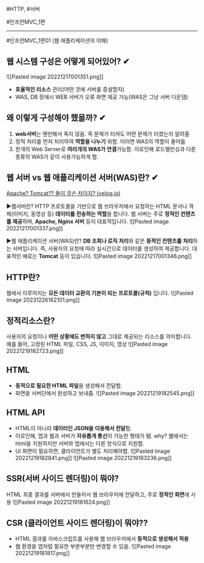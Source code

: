 #HTTP, #서버

#인프런MVC_1편

----
#인프런MVC_1편01 (웹 애플리케이션의 이해)

## 웹 시스템 구성은 어떻게 되어있어? ✔
![[Pasted image 20221217001351.png]]
- **효율적인 리소스** 관리(어떤 것에 서버를 증설할지)  
- WAS, DB 장애시 WEB 서버가 오류 화면 제공 가능(WAS은 그냥 서버 다운댐)  


## 왜 이렇게 구성해야 했을까? ✔
1) **web서버**는 웬만해서 죽지 않음. 즉 문제가 터져도 어떤 문제가 터졌는지 알려줌  
2) 정적 처리를 먼저 처리하여 **역할을 나누기** 위함. 이러면 WAS의 역할이 줄어듦
3) 한개의 Web Server로 **여러개의 WAS가 연결**가능함. 이로인해 로드밸런싱과 다른종류의 WAS가 같이 사용가능하게 함.


## 웹 서버 vs 웹 애플리케이션 서버(WAS)란? ✔
[Apache? Tomcat?? 둘이 무슨 차이지? (velog.io)](https://velog.io/@kdhyo/Apache-Tomcat-%EB%91%98%EC%9D%B4-%EB%AC%B4%EC%8A%A8-%EC%B0%A8%EC%9D%B4%EC%A7%80)

▶웹서버란? 
HTTP 프로토콜을 기반으로 웹 브라우저에서 요청하는 HTML 문서나 객체(이미지, 동영상 등) **데이터를 전송하는 역할**을 합니다. 웹 서버는 주로 **정적인 컨텐츠를 제공**하며, **Apache, Nginx 서버** 등이 대표적입니다.
![[Pasted image 20221217001337.png]]

▶웹 애플리케이션 서버(WAS)란? 
**DB 조회나 로직 처리**와 같은 **동적인 컨텐츠를 처리**하는 서버입니다. 즉, 사용자의 요청에 따라 실시간으로 데이터를 생성하여 제공합니다. 대표적인 예로는 **Tomcat** 등이 있습니다.
![[Pasted image 20221217001346.png]]


## HTTP란?  
웹에서 이루어지는 **모든 데이터 교환의 기본이 되는 프로토콜(규칙)** 입니다. 
![[Pasted image 20231226162101.png]]


## 정적리소스란?
사용자의 요청이나 **어떤 상황에도 변하지 않고** 그대로 제공되는 리소스를 의미합니다.
예를 들어, 고정된 HTML 파일, CSS, JS, 이미지, 영상
![[Pasted image 20221219182723.png]]


## HTML
- **동적으로 필요한 HTML 파일**을 생성해서 전달함.
- 화면을 서버단에서 완성하고 보내줌.
![[Pasted image 20221219182545.png]]


## HTML API
- HTML이 아니라 **데이터인 JSON을 이용해서 전달**함.
- 이로인해, 앱과 웹과 서버가 **자유롭게 통신**이 가능한 형태가 됌.
	why? 웹에서는 html을 지원하지만 서버와 앱에서는 다른 방식으로 지원함.
- UI 화면이 필요하면, 클라이언트가 별도 처리해야함.
![[Pasted image 20221219182841.png]]
![[Pasted image 20221219183236.png]]


## SSR(서버 사이드 렌더링)이 뭐야?  
HTML 최종 결과를 서버에서 만들어서 웹 브라우저에 전달하고, 주로 **정적인 화면**에 사용
![[Pasted image 20221219181624.png]]

 
## CSR (클라이언트 사이드 렌더링)이 뭐야??  
- HTML 결과를 자바스크립트를 사용해 웹 브라우저에서 **동적으로 생성해서 적용**
- 웹 환경을 앱처럼 필요한 부분부분만 변경할 수 있음.
![[Pasted image 20221219181817.png]]